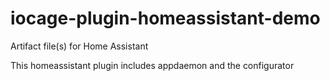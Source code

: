 # iocage-plugin-homeassistant-demo
Artifact file(s) for Home Assistant

 This homeassistant plugin includes appdaemon and the configurator
